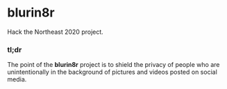 # blurin8r

Hack the Northeast 2020 project.

### tl;dr

The point of the **blurin8r** project is to shield the privacy of people who are
unintentionally in the background of pictures and videos posted on social media. 

